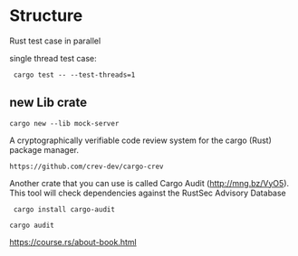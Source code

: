 
# Structure

Rust test case  in parallel

single thread test case:

``` 
 cargo test -- --test-threads=1
```

## new Lib crate

``` 
cargo new --lib mock-server
```

A cryptographically verifiable code review system for the cargo (Rust) package manager.

``` 
https://github.com/crev-dev/cargo-crev
```

Another crate that you can use is called Cargo Audit (http://mng.bz/VyO5). This
tool will check dependencies against the RustSec Advisory Database

``` 
 cargo install cargo-audit
```

```
cargo audit
```


https://course.rs/about-book.html
